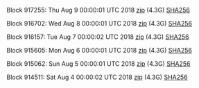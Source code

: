 Block 917255: Thu Aug  9 00:00:01 UTC 2018 [zip](https://dash-bootstrap.ams3.digitaloceanspaces.com/mainnet/2018-08-09/bootstrap.dat.zip) (4.3G) [SHA256](https://dash-bootstrap.ams3.digitaloceanspaces.com/mainnet/2018-08-09/sha256.txt)

Block 916702: Wed Aug  8 00:00:01 UTC 2018 [zip](https://dash-bootstrap.ams3.digitaloceanspaces.com/mainnet/2018-08-08/bootstrap.dat.zip) (4.3G) [SHA256](https://dash-bootstrap.ams3.digitaloceanspaces.com/mainnet/2018-08-08/sha256.txt)

Block 916157: Tue Aug  7 00:00:02 UTC 2018 [zip](https://dash-bootstrap.ams3.digitaloceanspaces.com/mainnet/2018-08-07/bootstrap.dat.zip) (4.3G) [SHA256](https://dash-bootstrap.ams3.digitaloceanspaces.com/mainnet/2018-08-07/sha256.txt)

Block 915605: Mon Aug  6 00:00:01 UTC 2018 [zip](https://dash-bootstrap.ams3.digitaloceanspaces.com/mainnet/2018-08-06/bootstrap.dat.zip) (4.3G) [SHA256](https://dash-bootstrap.ams3.digitaloceanspaces.com/mainnet/2018-08-06/sha256.txt)

Block 915062: Sun Aug  5 00:00:01 UTC 2018 [zip](https://dash-bootstrap.ams3.digitaloceanspaces.com/mainnet/2018-08-05/bootstrap.dat.zip) (4.3G) [SHA256](https://dash-bootstrap.ams3.digitaloceanspaces.com/mainnet/2018-08-05/sha256.txt)

Block 914511: Sat Aug  4 00:00:02 UTC 2018 [zip](https://dash-bootstrap.ams3.digitaloceanspaces.com/mainnet/2018-08-04/bootstrap.dat.zip) (4.3G) [SHA256](https://dash-bootstrap.ams3.digitaloceanspaces.com/mainnet/2018-08-04/sha256.txt)
